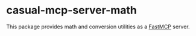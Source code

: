# casual-mcp-server-math

This package provides math and conversion utilities as a [FastMCP](https://github.com/codex-datasets/fastmcp) server.
